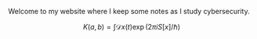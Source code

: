 Welcome to my website where I keep some notes as I study cybersecurity.


$$
K(a,b) = \int \mathcal{D}x(t) \exp(2\pi i S[x]/\hbar)
$$
